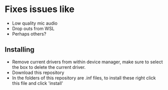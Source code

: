 # Fixes issues like
- Low quality mic audio
- Drop outs from WSL
- Perhaps others?

## Installing
- Remove current drivers from within device manager, make sure to select the box to delete the current driver.
- Download this repository
- In the folders of this repository are .inf files, to install these right click this file and click 'install'
